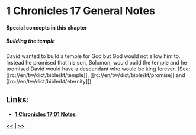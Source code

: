 # 1 Chronicles 17 General Notes #

#### Special concepts in this chapter ####

##### Building the temple #####
David wanted to build a temple for God but God would not allow him to. Instead he promised that his son, Solomon, would build the temple and he promised David would have a descendant who would be king forever. (See: [[rc://en/tw/dict/bible/kt/temple]], [[rc://en/tw/dict/bible/kt/promise]] and [[rc://en/tw/dict/bible/kt/eternity]])

## Links: ##

* __[1 Chronicles 17:01 Notes](./01.md)__

__[<<](../16/intro.md) | [>>](../18/intro.md)__
